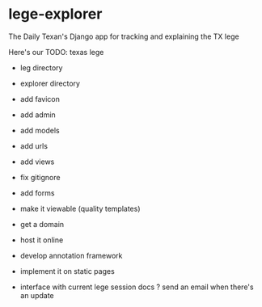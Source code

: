 # lege-explorer
The Daily Texan's Django app for tracking and explaining the TX lege

Here's our TODO:
texas lege
- leg directory
- explorer directory
- add favicon
- add admin
- add models
- add urls
- add views

- fix gitignore
- add forms
- make it viewable (quality templates)
- get a domain
- host it online

- develop annotation framework
- implement it on static pages

- interface with current lege session docs
? send an email when there's an update
